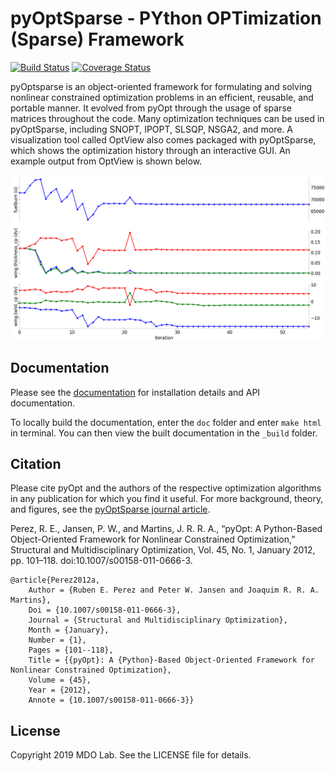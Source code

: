 pyOptSparse - PYthon OPTimization (Sparse) Framework
====================================================

[![Build Status](https://travis-ci.org/OpenMDAO/pyoptsparse.svg?branch=master)](https://travis-ci.org/OpenMDAO/pyoptsparse)
[![Coverage Status](https://coveralls.io/repos/github/OpenMDAO/pyoptsparse/badge.svg?branch=master)](https://coveralls.io/github/OpenMDAO/pyoptsparse?branch=master)

pyOptsparse is an object-oriented framework for formulating and solving nonlinear constrained optimization problems in an efficient, reusable, and portable manner.
It evolved from pyOpt through the usage of sparse matrices throughout the code.
Many optimization techniques can be used in pyOptSparse, including SNOPT, IPOPT, SLSQP, NSGA2, and more.
A visualization tool called OptView also comes packaged with pyOptSparse, which shows the optimization history through an interactive GUI.
An example output from OptView is shown below.

![Example](doc/OptView.png)

Documentation
-------------

Please see the [documentation](http://mdolab.engin.umich.edu/docs/packages/pyoptsparse/doc/index.html) for installation details and API documentation.

To locally build the documentation, enter the `doc` folder and enter `make html` in terminal.
You can then view the built documentation in the `_build` folder.

Citation
--------

Please cite pyOpt and the authors of the respective optimization
algorithms in any publication for which you find it useful.
For more background, theory, and figures, see the [pyOptSparse journal article](http://mdolab.engin.umich.edu/sites/default/files/pyOpt.pdf).

Perez, R. E., Jansen, P. W., and Martins, J. R. R. A., “pyOpt: A Python-Based Object-Oriented Framework for Nonlinear
Constrained Optimization,” Structural and Multidisciplinary Optimization, Vol. 45, No. 1, January 2012, pp. 101–118.
doi:10.1007/s00158-011-0666-3.

```
@article{Perez2012a,
	Author = {Ruben E. Perez and Peter W. Jansen and Joaquim R. R. A. Martins},
	Doi = {10.1007/s00158-011-0666-3},
	Journal = {Structural and Multidisciplinary Optimization},
	Month = {January},
	Number = {1},
	Pages = {101--118},
	Title = {{pyOpt}: A {Python}-Based Object-Oriented Framework for Nonlinear Constrained Optimization},
	Volume = {45},
	Year = {2012},
	Annote = {10.1007/s00158-011-0666-3}}
```

License
-------

Copyright 2019 MDO Lab. See the LICENSE file for details.
